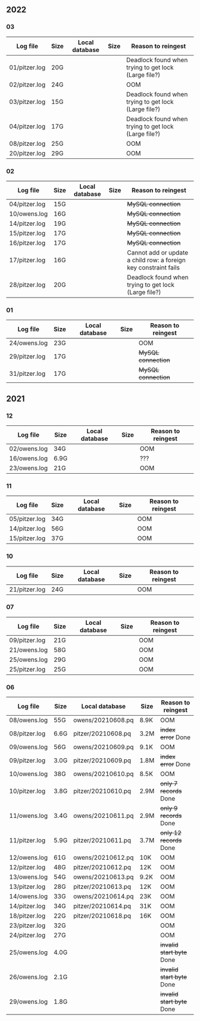 ## 2022
### 03
| Log file | Size | Local database | Size | Reason to reingest |
| -------- | ---- | -------------- | ---- | ------------------ |
| 01/pitzer.log | 20G | | | Deadlock found when trying to get lock (Large file?) |
| 02/pitzer.log | 24G | | | OOM |
| 03/pitzer.log | 15G | | | Deadlock found when trying to get lock (Large file?) |
| 04/pitzer.log | 17G | | | Deadlock found when trying to get lock (Large file?) |
| 08/pitzer.log | 25G | | | OOM |
| 20/pitzer.log | 29G | | | OOM |

### 02
| Log file | Size | Local database | Size | Reason to reingest |
| -------- | ---- | -------------- | ---- | ------------------ |
| 04/pitzer.log | 15G | | | ~~MySQL connection~~ |
| 10/owens.log | 16G | | | ~~MySQL connection~~ |
| 14/pitzer.log | 19G | | | ~~MySQL connection~~ |
| 15/pitzer.log | 17G | | | ~~MySQL connection~~ |
| 16/pitzer.log | 17G | | | ~~MySQL connection~~ |
| 17/pitzer.log | 16G | | | Cannot add or update a child row: a foreign key constraint fails |
| 28/pitzer.log | 20G | | | Deadlock found when trying to get lock (Large file?) |

### 01
| Log file | Size | Local database | Size | Reason to reingest |
| -------- | ---- | -------------- | ---- | ------------------ |
| 24/owens.log | 23G | | | OOM | 
| 29/pitzer.log | 17G | | | ~~MySQL connection~~ |
| 31/pitzer.log | 17G | | | ~~MySQL connection~~ |

## 2021
### 12
| Log file | Size | Local database | Size | Reason to reingest |
| -------- | ---- | -------------- | ---- | ------------------ |
| 02/owens.log  | 34G | | | OOM | 
| 16/owens.log | 6.9G | | | ??? | 
| 23/owens.log | 21G | | | OOM | 


### 11
| Log file | Size | Local database | Size | Reason to reingest |
| -------- | ---- | -------------- | ---- | ------------------ |
| 05/pitzer.log  | 34G | | | OOM | 
| 14/pitzer.log  | 56G | | | OOM | 
| 15/pitzer.log  | 37G | | | OOM | 

### 10
| Log file | Size | Local database | Size | Reason to reingest |
| -------- | ---- | -------------- | ---- | ------------------ |
| 21/pitzer.log  | 24G | | | OOM |

### 07
| Log file | Size | Local database | Size | Reason to reingest |
| -------- | ---- | -------------- | ---- | ------------------ |
| 09/pitzer.log  | 21G | | | OOM | 
| 21/owens.log   | 58G | | | OOM | 
| 25/owens.log   | 29G | | | OOM |
| 25/pitzer.log  | 25G | | | OOM |

### 06
| Log file | Size | Local database | Size | Reason to reingest |
| -------- | ---- | -------------- | ---- | ------------------ |
| 08/owens.log  | 55G 	| owens/20210608.pq  | 8.9K | OOM | 
| 08/pitzer.log | 6.6G  | pitzer/20210608.pq | 3.2M | ~~index error~~ Done |
| 09/owens.log  | 56G   | owens/20210609.pq  | 9.1K | OOM |
| 09/pitzer.log | 3.0G  | pitzer/20210609.pq | 1.8M | ~~index error~~ Done |
| 10/owens.log  | 38G   | owens/20210610.pq  | 8.5K | OOM |
| 10/pitzer.log | 3.8G  | pitzer/20210610.pq | 2.9M | ~~only 7 records~~ Done |
| 11/owens.log  | 3.4G  | owens/20210611.pq  | 2.9M | ~~only 9 records~~ Done |
| 11/pitzer.log | 5.9G  | pitzer/20210611.pq | 3.7M | ~~only 12 records~~ Done |
| 12/owens.log  | 61G   | owens/20210612.pq  | 10K  | OOM |
| 12/pitzer.log | 48G   | pitzer/20210612.pq | 12K  | OOM |
| 13/owens.log  | 54G   | owens/20210613.pq  | 9.2K | OOM |
| 13/pitzer.log | 28G   | pitzer/20210613.pq | 12K  | OOM |
| 14/owens.log  | 33G   | owens/20210614.pq  | 23K  | OOM |
| 14/pitzer.log | 34G   | pitzer/20210614.pq | 31K  | OOM |
| 18/pitzer.log | 22G   | pitzer/20210618.pq | 16K  | OOM |
| 23/pitzer.log | 32G   | | | OOM |
| 24/pitzer.log | 27G   | | | OOM |
| 25/owens.log  | 4.0G  | | | ~~invalid start byte~~ Done |
| 26/owens.log  | 2.1G  | | | ~~invalid start byte~~ Done |
| 29/owens.log  | 1.8G  | | | ~~invalid start byte~~ Done |
